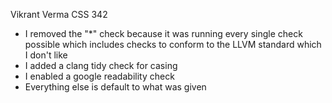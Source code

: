 Vikrant Verma
CSS 342

- I removed the "*" check because it was running every single check possible
  which includes checks to conform to the LLVM standard which I don't like
- I added a clang tidy check for casing
- I enabled a google readability check
- Everything else is default to what was given
